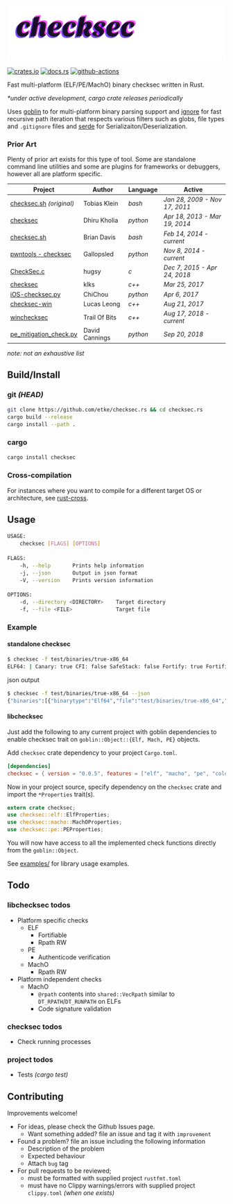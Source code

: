 ![checksec.rs](./resources/checksec.svg)

[![crates.io](https://img.shields.io/crates/v/checksec.svg)](https://crates.io/crates/checksec) [![docs.rs](https://docs.rs/checksec/badge.svg)](https://docs.rs/checksec) [![github-actions](https://github.com/etke/checksec.rs/workflows/github%20actions/badge.svg?branch=master)](https://github.com/etke/checksec.rs/actions)

Fast multi-platform (ELF/PE/MachO) binary checksec written in Rust.

*\*under active development, cargo crate releases periodically*

Uses [goblin](https://docs.rs/goblin) to for multi-platform binary parsing support and [ignore](https://docs.rs/ignore) for fast recursive path iteration that respects various filters such as globs, file types and `.gitignore` files and [serde](https://docs.rs/serde) for Serializaiton/Deserialization.

### Prior Art

Plenty of prior art exists for this type of tool. Some are standalone command line utilities and some are plugins for frameworks or debuggers, however all are platform specific.

Project | Author | Language | Active
--- | --- |--- | ---
[checksec.sh](http://trapkit.de/tools/checksec.html) *(original)*| Tobias Klein | _bash_ | *Jan 28, 2009 - Nov 17, 2011*
[checksec](https://github.com/kholia/checksec) | Dhiru Kholia | _python_ | *Apr 18, 2013 - Mar 19, 2014*
[checksec.sh](https://github.com/slimm609/checksec.sh) | Brian Davis | _bash_ | *Feb 14, 2014 - current*
[pwntools - checksec](https://github.com/Gallopsled/pwntools/blob/26598f3da61677da6254daf25f699bda6635d803/pwnlib/elf/elf.py#L1734) | Gallopsled | _python_ | *Nov 8, 2014 - current*
[CheckSec.c](https://github.com/hugsy/stuff/blob/master/CheckSec.c)| hugsy | _c_ | *Dec 7, 2015 - Apr 24, 2018*
[checksec](https://github.com/klks/checksec) | klks | _c++_ | *Mar 25, 2017*
[iOS-checksec.py](https://gist.github.com/ChiChou/15f0772db25343be0bb7072f15992a4e) | ChiChou | _python_ | *Apr 6, 2017*
[checksec-win](https://github.com/wmliang/checksec-win) | Lucas Leong | _c++_ | *Aug 21, 2017*
[winchecksec](https://github.com/trailofbits/winchecksec) | Trail Of Bits | _c++_ | *Aug 17, 2018 - current*
[pe_mitigation_check.py](https://gist.github.com/edeca/d123c5eb2ce541f36ab245da544d80cd) | David Cannings | _python_ | *Sep 20, 2018*

*note: not an exhaustive list*

## Build/Install

### git *(HEAD)*

```sh
git clone https://github.com/etke/checksec.rs && cd checksec.rs
cargo build --release
cargo install --path .
```

### cargo

```sh
cargo install checksec
```

### Cross-compilation

For instances where you want to compile for a different target OS or architecture, see [rust-cross](https://github.com/japaric/rust-cross).

## Usage

```sh
USAGE:
    checksec [FLAGS] [OPTIONS]

FLAGS:
    -h, --help       Prints help information
    -j, --json       Output in json format
    -V, --version    Prints version information

OPTIONS:
    -d, --directory <DIRECTORY>    Target directory
    -f, --file <FILE>              Target file
```

### Example

#### standalone checksec

```sh
$ checksec -f test/binaries/true-x86_64
ELF64: | Canary: true CFI: false SafeStack: false Fortify: true Fortified: 2 NX: true PIE: None Relro: Partial RPATH: None RUNPATH: None | File: test/binaries/true-x86_64
```

json output

```sh
$ checksec -f test/binaries/true-x86_64 --json
{"binaries":[{"binarytype":"Elf64","file":"test/binaries/true-x86_64","properties":{"Elf":{"canary":true,"clang_cfi":false,"clang_safestack":false,"fortified":2,"fortify":true,"nx":true,"pie":"None","relro":"Partial","rpath":{"paths":["None"]},"runpath":{"paths":["None"]}}}}]}
```

#### libchecksec

Just add the following to any current project with goblin dependencies to enable checksec trait on `goblin::Object::{Elf, Mach, PE}` objects.

Add `checksec` crate dependency to your project `Cargo.toml`.

```toml
[dependencies]
checksec = { version = "0.0.5", features = ["elf", "macho", "pe", "color"] }
```

Now in your project source, specify dependency on the `checksec` crate and import the `*Properties` trait(s).

```rust
extern crate checksec;
use checksec::elf::ElfProperties;
use checksec::macho::MachOProperties;
use checksec::pe::PEProperties;
```

You will now have access to all the implemented check functions directly from the `goblin::Object`.

See [examples/](https://github.com/etke/checksec.rs/tree/master/examples) for library usage examples.

## Todo

### libchecksec todos

* Platform specific checks
  * ELF
    * Fortifiable
    * Rpath RW
  * PE
    * Authenticode verification
  * MachO
    * Rpath RW
* Platform independent checks
  * MachO
    * `@rpath` contents into `shared::VecRpath` similar to `DT_RPATH`/`DT_RUNPATH` on ELFs
    * Code signature validation

### checksec todos

* Check running processes

### project todos

* Tests *(cargo test)*

## Contributing

Improvements welcome!

* For ideas, please check the Github Issues page.
  * Want something added? file an issue and tag it with `improvement`
* Found a problem? file an issue including the following information
  * Description of the problem
  * Expected behaviour
  * Attach `bug` tag
* For pull requests to be reviewed;
  * must be formatted with supplied project `rustfmt.toml`
  * must have no Clippy warnings/errors with supplied project `clippy.toml` *(when one exists)*
